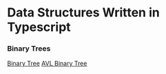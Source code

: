 # Data Structures Written in Typescript

### Binary Trees

[Binary Tree](https://www.geeksforgeeks.org/binary-tree-data-structure/)
[AVL Binary Tree](https://www.tutorialspoint.com/data_structures_algorithms/avl_tree_algorithm.htm)

